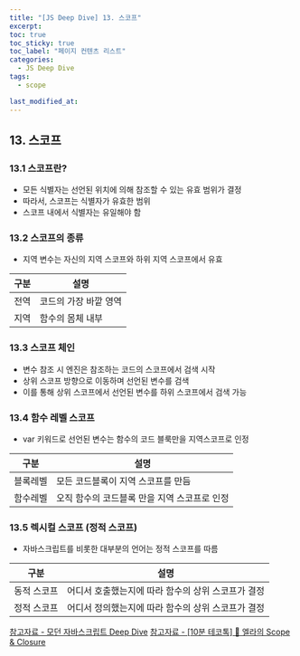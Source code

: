 ```yaml
---
title: "[JS Deep Dive] 13. 스코프"
excerpt:
toc: true
toc_sticky: true
toc_label: "페이지 컨텐츠 리스트"
categories:
  - JS Deep Dive
tags:
  - scope

last_modified_at:
---
```


## **13. 스코프**

### 13.1 스코프란?

- 모든 식별자는 선언된 위치에 의해 참조할 수 있는 유효 범위가 결정
- 따라서, 스코프는 식별자가 유효한 범위
- 스코프 내에서 식별자는 유일해야 함

### 13.2 스코프의 종류

- 지역 변수는 자신의 지역 스코프와 하위 지역 스코프에서 유효

| 구분 | 설명                  |
| ---- | --------------------- |
| 전역 | 코드의 가장 바깥 영역 |
| 지역 | 함수의 몸체 내부      |

### 13.3 스코프 체인

- 변수 참조 시 엔진은 참조하는 코드의 스코프에서 검색 시작
- 상위 스코프 방향으로 이동하며 선언된 변수를 검색
- 이를 통해 상위 스코프에서 선언된 변수를 하위 스코프에서 검색 가능

### 13.4 함수 레벨 스코프

- var 키워드로 선언된 변수는 함수의 코드 블룩만을 지역스코프로 인정

| 구분     | 설명                                         |
| -------- | -------------------------------------------- |
| 블록레벨 | 모든 코드블록이 지역 스코프를 만듬           |
| 함수레벨 | 오직 함수의 코드블록 만을 지역 스코프로 인정 |

### 13.5 렉시컬 스코프 (정적 스코프)

- 자바스크립트를 비롯한 대부분의 언어는 정적 스코프를 따름

| 구분        | 설명                                               |
| ----------- | -------------------------------------------------- |
| 동적 스코프 | 어디서 호출했는지에 따라 함수의 상위 스코프가 결정 |
| 정적 스코프 | 어디서 정의했는지에 따라 함수의 상위 스코프가 결정 |

[참고자료 - 모던 자바스크립트 Deep Dive](http://www.yes24.com/Product/Goods/92742567)
[참고자료 - [10분 테코톡] 🍧 엘라의 Scope & Closure](https://www.youtube.com/watch?v=PVYjfrgZhtU)
